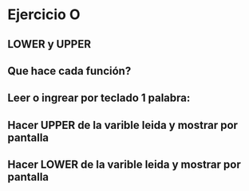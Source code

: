 # Ejercicio O

## LOWER y UPPER
## Que hace cada función?

## Leer o ingrear por teclado 1 palabra:
## Hacer UPPER de la varible leida y mostrar por pantalla
## Hacer LOWER de la varible leida y mostrar por pantalla
